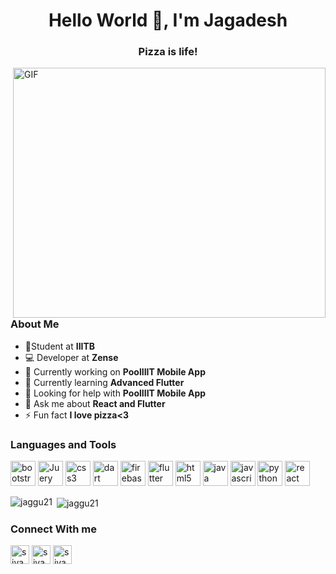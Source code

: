 <h1 align="center">Hello World 👋, I'm Jagadesh</h1>
<h3 align="center">Pizza is life!</h3>

<img height="400" width="500" alt="GIF" align="right" src="https://media.giphy.com/media/SWoSkN6DxTszqIKEqv/giphy.gif">

### About Me
- 👨‍Student at **IIITB**
- 💻 Developer at **Zense**
- 🔭 Currently working on **PoolIIIT Mobile App**
- 🌱 Currently learning **Advanced Flutter**
- 🤝 Looking for help with **PoolIIIT Mobile App**
- 💬 Ask me about **React and Flutter**
- ⚡ Fun fact **I love pizza<3** 


### Languages and Tools
<p align="left">
<img src="https://www.vectorlogo.zone/logos/getbootstrap/getbootstrap-icon.svg" alt="bootstrap" width="40" height="40"/>

<img src="https://www.vectorlogo.zone/logos/jquery/jquery-icon.svg" alt="Juery" width="40" height="40"/> 

<img src="https://www.vectorlogo.zone/logos/netlifyapp_watercss/netlifyapp_watercss-icon.svg" alt="css3" width="40" height="40"/>

<img src="https://www.vectorlogo.zone/logos/dartlang/dartlang-icon.svg" alt="dart" width="40" height="40"/>

<img src="https://www.vectorlogo.zone/logos/firebase/firebase-icon.svg" alt="firebase" width="40" height="40"/> 

<img src="https://www.vectorlogo.zone/logos/flutterio/flutterio-icon.svg" alt="flutter" width="40" height="40"/> 

<img src="https://www.vectorlogo.zone/logos/w3_html5/w3_html5-icon.svg" alt="html5" width="40" height="40"/>

<img src="https://www.vectorlogo.zone/logos/java/java-icon.svg" alt="java" width="40" height="40"/> 

<img src="https://www.vectorlogo.zone/logos/javascript/javascript-icon.svg" alt="javascript" width="40" height="40"/> 

<img src="https://www.vectorlogo.zone/logos/python/python-icon.svg" alt="python" width="40" height="40"/> 

<img src="https://www.vectorlogo.zone/logos/reactjs/reactjs-icon.svg" alt="react" width="40" height="40"/>

</p><p>
<img align="left" src="https://github-readme-stats.vercel.app/api/top-langs/?username=jaggu21&layout=compact&hide=html" alt="jaggu21" /></p>

<p>&nbsp;<img align="center" src="https://github-readme-stats.vercel.app/api?username=jaggu21&show_icons=true" alt="jaggu21" /></p>

### Connect With me
<p align="left">
<a href="https://www.linkedin.com/in/siva-jagadesh-22b9491a1/" target="blank"><img align="center" src="https://cdn.jsdelivr.net/npm/simple-icons@3.0.1/icons/linkedin.svg" alt="siva jagadesh" height="30" width="30" /></a>
<a href="https://www.instagram.com/siva_jagadesh21/" target="blank"><img align="center" src="https://cdn.jsdelivr.net/npm/simple-icons@3.0.1/icons/facebook.svg" alt="siva jagadesh" height="30" width="30" /></a>
<a href="https://www.instagram.com/siva_jagadesh21/" target="blank"><img align="center" src="https://cdn.jsdelivr.net/npm/simple-icons@3.0.1/icons/instagram.svg" alt="siva_jagadesh21" height="30" width="30" /></a>
</p>
